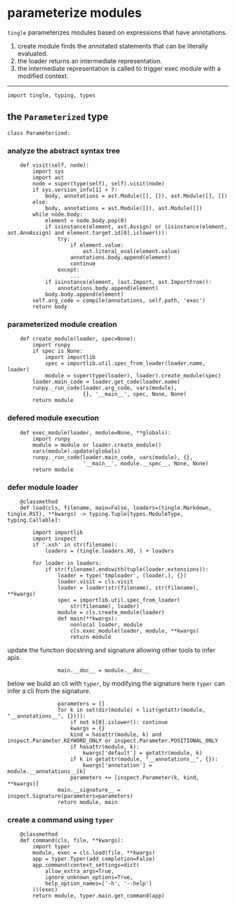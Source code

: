 # parameterize modules

`tingle` parameterizes modules based on expressions that have annotations.

1. create module finds the annotated statements that can be literally evaluated.
2. the loader returns an intermediate representation.
3. the intermediate representation is called to trigger exec module with a modified context. 


---
    
    import tingle, typing, types

## the `Parameterized` type

    class Parameterized:

### analyze the abstract syntax tree

        def visit(self, node):
            import sys
            import ast
            node = super(type(self), self).visit(node)
            if sys.version_info[1] > 7:
                body, annotations = ast.Module([], []), ast.Module([], [])
            else:
                body, annotations = ast.Module([]), ast.Module([])
            while node.body:
                element = node.body.pop(0)
                if isinstance(element, ast.Assign) or (isinstance(element, ast.AnnAssign) and element.target.id[0].islower()):
                    try:
                        if element.value:
                            ast.literal_eval(element.value)
                        annotations.body.append(element)
                        continue
                    except:
                        ...
                if isinstance(element, (ast.Import, ast.ImportFrom)):
                    annotations.body.append(element)
                body.body.append(element)
            self.arg_code = compile(annotations, self.path, 'exec')
            return body

### parameterized module creation

        def create_module(loader, spec=None):
            import runpy
            if spec is None:
                import importlib
                spec = importlib.util.spec_from_loader(loader.name, loader)
                module = super(type(loader), loader).create_module(spec)
            loader.main_code = loader.get_code(loader.name)
            runpy._run_code(loader.arg_code, vars(module),
                            {}, '__main__', spec, None, None)
            return module

### defered module execution

        def exec_module(loader, module=None, **globals):
            import runpy
            module = module or loader.create_module()
            vars(module).update(globals)
            runpy._run_code(loader.main_code, vars(module), {},
                            '__main__', module.__spec__, None, None)
            return module

### defer module loader

        @classmethod
        def load(cls, filename, main=False, loaders=(tingle.Markdown, tingle.RST), **kwargs) -> typing.Tuple[types.ModuleType, typing.Callable]:
            
            import importlib
            import inspect
            if '.xsh' in str(filename):
                loaders = (tingle.loaders.XO, ) + loaders

            for loader in loaders:
                if str(filename).endswith(tuple(loader.extensions)):
                    loader = type('tmploader', (loader,), {})
                    loader.visit = cls.visit
                    loader = loader(str(filename), str(filename), **kwargs)
                    spec = importlib.util.spec_from_loader(
                        str(filename), loader)
                    module = cls.create_module(loader)
                    def main(**kwargs):
                        nonlocal loader, module
                        cls.exec_module(loader, module, **kwargs)
                        return module

update the function docstring and signature allowing other tools to infer apis.

                    main.__doc__ = module.__doc__

below we build an cli with `typer`, by modifying the signature here `typer` can infer a cli from the signature.

                    parameters = []
                    for k in set(dir(module) + list(getattr(module, "__annotations__", {}))):
                        if not k[0].islower(): continue
                        kwargs = {}
                        kind = hasattr(module, k) and inspect.Parameter.KEYWORD_ONLY or inspect.Parameter.POSITIONAL_ONLY
                        if hasattr(module, k):
                            kwargs['default'] = getattr(module, k)
                        if k in getattr(module, "__annotations__", {}):
                            kwargs['annotation'] = module.__annotations__[k]
                        parameters += [inspect.Parameter(k, kind, **kwargs)]
                    main.__signature__ = inspect.Signature(parameters=parameters)
                    return module, main

### create a command using `typer`

        @classmethod
        def command(cls, file, **kwargs):
            import typer
            module, exec = cls.load(file, **kwargs)
            app = typer.Typer(add_completion=False)
            app.command(context_settings=dict(
                allow_extra_args=True,
                ignore_unknown_options=True,
                help_option_names=['-h', '--help']
            ))(exec)
            return module, typer.main.get_command(app)
